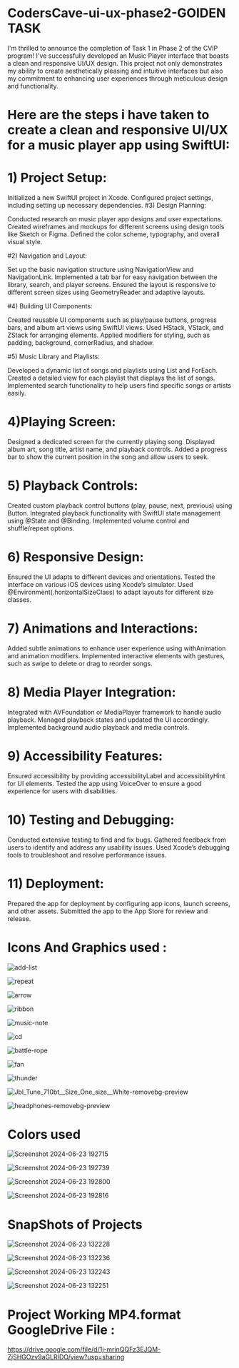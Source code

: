 # CodersCave-ui-ux-phase2-GOlDEN TASK 
I'm thrilled to announce the completion of Task 1 in Phase 2 of the CVIP program! I've successfully developed an Music Player interface that boasts a clean and responsive UI/UX design. This project not only demonstrates my ability to create aesthetically pleasing and intuitive interfaces but also my commitment to enhancing user experiences through meticulous design and functionality.

 # Here are the steps i have taken to create a clean and responsive UI/UX for a music player app using SwiftUI:

# 1) Project Setup:

Initialized a new SwiftUI project in Xcode.
Configured project settings, including setting up necessary dependencies.
#3) Design Planning:

Conducted research on music player app designs and user expectations.
Created wireframes and mockups for different screens using design tools like Sketch or Figma.
Defined the color scheme, typography, and overall visual style.

#2) Navigation and Layout:

Set up the basic navigation structure using NavigationView and NavigationLink.
Implemented a tab bar for easy navigation between the library, search, and player screens.
Ensured the layout is responsive to different screen sizes using GeometryReader and adaptive layouts.

#4) Building UI Components:

Created reusable UI components such as play/pause buttons, progress bars, and album art views using SwiftUI views.
Used HStack, VStack, and ZStack for arranging elements.
Applied modifiers for styling, such as padding, background, cornerRadius, and shadow.

#5) Music Library and Playlists:

Developed a dynamic list of songs and playlists using List and ForEach.
Created a detailed view for each playlist that displays the list of songs.
Implemented search functionality to help users find specific songs or artists easily.

# 4)Playing Screen:

Designed a dedicated screen for the currently playing song.
Displayed album art, song title, artist name, and playback controls.
Added a progress bar to show the current position in the song and allow users to seek.

# 5) Playback Controls:

Created custom playback control buttons (play, pause, next, previous) using Button.
Integrated playback functionality with SwiftUI state management using @State and @Binding.
Implemented volume control and shuffle/repeat options.
# 6) Responsive Design:

Ensured the UI adapts to different devices and orientations.
Tested the interface on various iOS devices using Xcode’s simulator.
Used @Environment(\.horizontalSizeClass) to adapt layouts for different size classes.

# 7) Animations and Interactions:

Added subtle animations to enhance user experience using withAnimation and animation modifiers.
Implemented interactive elements with gestures, such as swipe to delete or drag to reorder songs.

# 8) Media Player Integration:

Integrated with AVFoundation or MediaPlayer framework to handle audio playback.
Managed playback states and updated the UI accordingly.
Implemented background audio playback and media controls.

# 9) Accessibility Features:

Ensured accessibility by providing accessibilityLabel and accessibilityHint for UI elements.
Tested the app using VoiceOver to ensure a good experience for users with disabilities.

# 10) Testing and Debugging:

Conducted extensive testing to find and fix bugs.
Gathered feedback from users to identify and address any usability issues.
Used Xcode’s debugging tools to troubleshoot and resolve performance issues.

# 11) Deployment:

Prepared the app for deployment by configuring app icons, launch screens, and other assets.
Submitted the app to the App Store for review and release.


# Icons And Graphics used :

![add-list](https://github.com/anuj7860/CodersCave-ui-ux-phase2-task2/assets/138881508/6b0573d8-ec47-4df6-ab4f-9344851d1bf1)


![repeat](https://github.com/anuj7860/CodersCave-ui-ux-phase2-task2/assets/138881508/4f5cb430-897c-4f6b-837f-be082f54c3b6)


![arrow](https://github.com/anuj7860/CodersCave-ui-ux-phase2-task2/assets/138881508/752a9cc9-f4f5-4890-931a-a70384b53e47)


![ribbon](https://github.com/anuj7860/CodersCave-ui-ux-phase2-task2/assets/138881508/71fb811d-c90c-4a93-8f8d-9ef65f4aec4e)


 ![music-note](https://github.com/anuj7860/CodersCave-ui-ux-phase2-task2/assets/138881508/b5c4b5c9-f68f-4c34-8757-c2ef356b7e6b)


![cd](https://github.com/anuj7860/CodersCave-ui-ux-phase2-task2/assets/138881508/f13d3bf9-c895-49bb-a8f0-3893d10d61ef)


![battle-rope](https://github.com/anuj7860/CodersCave-ui-ux-phase2-task2/assets/138881508/e178ed47-82ce-49db-8610-f2699c94391c)


![fan](https://github.com/anuj7860/CodersCave-ui-ux-phase2-task2/assets/138881508/eaf59574-0f00-47d0-82fd-3a0e848d644b)


![thunder](https://github.com/anuj7860/CodersCave-ui-ux-phase2-task2/assets/138881508/26cc502f-f1b7-4b0a-b010-a77ba18bd993)


![Jbl_Tune_710bt__Size_One_size__White-removebg-preview](https://github.com/anuj7860/CodersCave-ui-ux-phase2-task2/assets/138881508/1f823dcc-7b86-46ca-a3e4-eb8a1bdcbb1f)


![headphones-removebg-preview](https://github.com/anuj7860/CodersCave-ui-ux-phase2-task2/assets/138881508/91273cd0-f637-492d-ad9f-4c0780bd5c05)


#  Colors used

![Screenshot 2024-06-23 192715](https://github.com/anuj7860/CodersCave-ui-ux-phase2-task2/assets/138881508/131355c7-3095-4424-9a6b-d0b88af1c73b)

![Screenshot 2024-06-23 192739](https://github.com/anuj7860/CodersCave-ui-ux-phase2-task2/assets/138881508/13f6f702-965e-4b93-a906-ec9c1ea9669c)


![Screenshot 2024-06-23 192800](https://github.com/anuj7860/CodersCave-ui-ux-phase2-task2/assets/138881508/9bc3778c-92f9-407d-9ca4-77243a0b0cb4)


![Screenshot 2024-06-23 192816](https://github.com/anuj7860/CodersCave-ui-ux-phase2-task2/assets/138881508/daeb2edb-abc9-4952-97e9-5661ce826d2e)



# SnapShots of Projects

![Screenshot 2024-06-23 132228](https://github.com/anuj7860/CodersCave-ui-ux-phase2-task2/assets/138881508/f1f5cecd-e6a6-42c7-98f7-6e66a23d3c0f)



![Screenshot 2024-06-23 132236](https://github.com/anuj7860/CodersCave-ui-ux-phase2-task2/assets/138881508/605a97bf-18ee-4411-967b-bc5f4d82f5ec)



![Screenshot 2024-06-23 132243](https://github.com/anuj7860/CodersCave-ui-ux-phase2-task2/assets/138881508/ffa37998-7bf8-4f0e-8755-b3d8862e8832)



![Screenshot 2024-06-23 132251](https://github.com/anuj7860/CodersCave-ui-ux-phase2-task2/assets/138881508/29cc6d86-6fbf-4ae4-b065-556d8108b6b2)


# Project Working MP4.format GoogleDrive File :

https://drive.google.com/file/d/1j-mrinQQFz3EJQM-ZjSHGOzv9aGLRIDO/view?usp=sharing



